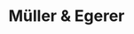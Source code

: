 ---
title: "Müller & Egerer"
url: /oldenburg/mueller-und-egerer-bremer-heerstrasse/
shop: Bäckerei
---